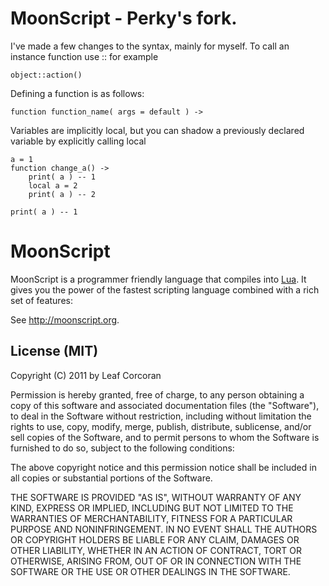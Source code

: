 # MoonScript - Perky's fork.
I've made a few changes to the syntax, mainly for myself.
To call an instance function use :: for example

	object::action()


Defining a function is as follows:

	function function_name( args = default ) ->


Variables are implicitly local, but you can shadow a previously declared variable by
explicitly calling local

	a = 1
	function change_a() ->
		print( a ) -- 1
		local a = 2
		print( a ) -- 2
		
	print( a ) -- 1



# MoonScript

MoonScript is a programmer friendly language that compiles into
[Lua](http://www.lua.org/).  It gives you the power of the fastest scripting
language combined with a rich set of features:

See <http://moonscript.org>.


## License (MIT)

Copyright (C) 2011 by Leaf Corcoran

Permission is hereby granted, free of charge, to any person obtaining a copy
of this software and associated documentation files (the "Software"), to deal
in the Software without restriction, including without limitation the rights
to use, copy, modify, merge, publish, distribute, sublicense, and/or sell
copies of the Software, and to permit persons to whom the Software is
furnished to do so, subject to the following conditions:

The above copyright notice and this permission notice shall be included in
all copies or substantial portions of the Software.

THE SOFTWARE IS PROVIDED "AS IS", WITHOUT WARRANTY OF ANY KIND, EXPRESS OR
IMPLIED, INCLUDING BUT NOT LIMITED TO THE WARRANTIES OF MERCHANTABILITY,
FITNESS FOR A PARTICULAR PURPOSE AND NONINFRINGEMENT. IN NO EVENT SHALL THE
AUTHORS OR COPYRIGHT HOLDERS BE LIABLE FOR ANY CLAIM, DAMAGES OR OTHER
LIABILITY, WHETHER IN AN ACTION OF CONTRACT, TORT OR OTHERWISE, ARISING FROM,
OUT OF OR IN CONNECTION WITH THE SOFTWARE OR THE USE OR OTHER DEALINGS IN
THE SOFTWARE.